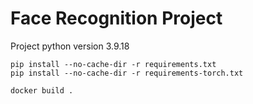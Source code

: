 # Face Recognition Project

Project python version 3.9.18

```
pip install --no-cache-dir -r requirements.txt
pip install --no-cache-dir -r requirements-torch.txt
```

```
docker build .
```
